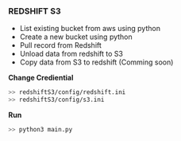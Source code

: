### REDSHIFT S3 

* List existing bucket from aws using python
* Create a new bucket using python
* Pull record from Redshift
* Unload data from redshift to S3
* Copy data from S3 to redshift (Comming soon)

**Change Crediential**

```Bash
>> redshiftS3/config/redshift.ini
>> redshiftS3/config/s3.ini
```
**Run**

```Python
>> python3 main.py
```